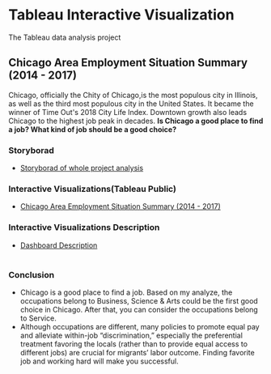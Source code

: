# Tableau Interactive Visualization
The Tableau data analysis project

## Chicago Area Employment Situation Summary (2014 - 2017)

Chicago, officially the Chity of Chicago,is the most populous city in Illinois, as well as the third most populous city in the United States. It became the winner of Time Out's 2018 City Life Index. Downtown growth also leads Chicago to the highest job peak in decades. 
**Is Chicago a good place to find a job? What kind of job should be a good choice?**

### Storyborad
- [Storyborad of whole project analysis](https://github.com/CathyXueqingZhang/Jobapplication/blob/master/Tableau/Storyboard.pdf)


### Interactive Visualizations(Tableau Public)
- [Chicago Area Employment Situation Summary (2014 - 2017)](https://public.tableau.com/profile/cathy.xueqing.zhang5182#!/vizhome/FinalProject_15549878978920/Dashboard1?publish=yes)

### Interactive Visualizations Description 
- [Dashboard Description](https://github.com/CathyXueqingZhang/Jobapplication/blob/master/Tableau/Description.md)<br/><br/>

### Conclusion
- Chicago is a good place to find a job. Based on my analyze, the occupations belong to Business, Science & Arts could be the
first good choice in Chicago. After that, you can consider the occupations belong to Service.
- Although occupations are different, many policies to promote equal pay and alleviate within-job “discrimination,” especially
the preferential treatment favoring the locals (rather than to provide equal access to different jobs) are crucial for migrants’
labor outcome. Finding favorite job and working hard will make you successful.
